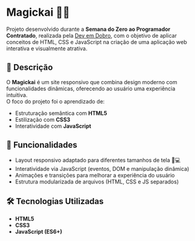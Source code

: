 # Magickai 🎩✨

Projeto desenvolvido durante a **Semana do Zero ao Programador Contratado**, realizada pela [Dev em Dobro](https://devemdobro.com/), com o objetivo de aplicar conceitos de HTML, CSS e JavaScript na criação de uma aplicação web interativa e visualmente atrativa.

## 📌 Descrição

O **Magickai** é um site responsivo que combina design moderno com funcionalidades dinâmicas, oferecendo ao usuário uma experiência intuitiva.  
O foco do projeto foi o aprendizado de:

- Estruturação semântica com **HTML5**  
- Estilização com **CSS3**  
- Interatividade com **JavaScript**  

## 🚀 Funcionalidades

- Layout responsivo adaptado para diferentes tamanhos de tela 📱💻  
- Interatividade via JavaScript (eventos, DOM e manipulação dinâmica)  
- Animações e transições para melhorar a experiência do usuário  
- Estrutura modularizada de arquivos (HTML, CSS e JS separados)  

## 🛠 Tecnologias Utilizadas

- **HTML5**  
- **CSS3**  
- **JavaScript (ES6+)**  


